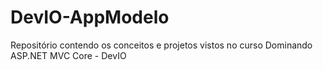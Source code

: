 # DevIO-AppModelo
Repositório contendo os conceitos e projetos vistos no curso Dominando ASP.NET MVC Core - DevIO
